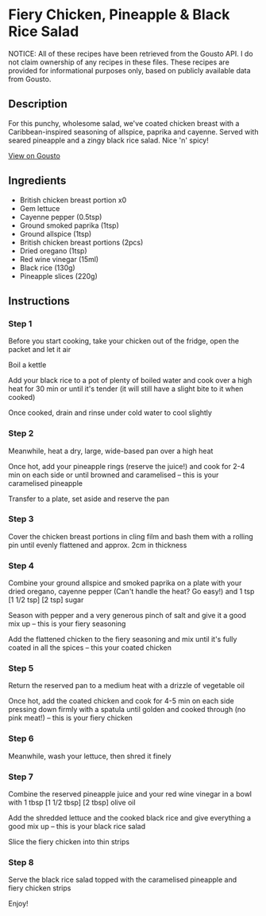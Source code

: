 # Fiery Chicken, Pineapple & Black Rice Salad

NOTICE: All of these recipes have been retrieved from the Gousto API. I do not claim ownership of any recipes in these files. These recipes are provided for informational purposes only, based on publicly available data from Gousto.

## Description

For this punchy, wholesome salad, we've coated chicken breast with a Caribbean-inspired seasoning of allspice, paprika and cayenne. Served with seared pineapple and a zingy black rice salad. Nice 'n' spicy!

[View on Gousto](https://www.gousto.co.uk/recipes/cookbook/fiery-chicken-pineapple-black-rice-salad)

## Ingredients

- British chicken breast portion x0
- Gem lettuce
- Cayenne pepper (0.5tsp)
- Ground smoked paprika (1tsp)
- Ground allspice (1tsp)
- British chicken breast portions (2pcs)
- Dried oregano (1tsp)
- Red wine vinegar (15ml)
- Black rice (130g)
- Pineapple slices (220g)

## Instructions


### Step 1

Before you start cooking, take your chicken out of the fridge, open the packet and let it air

Boil a kettle

Add your black rice to a pot of plenty of boiled water and cook over a high heat for 30 min or until it's tender (it will still have a slight bite to it when cooked)

Once cooked, drain and rinse under cold water to cool slightly


### Step 2

Meanwhile, heat a dry, large, wide-based pan over a high heat

Once hot, add your pineapple rings (reserve the juice!) and cook for 2-4 min on each side or until browned and caramelised – this is your caramelised pineapple

Transfer to a plate, set aside and reserve the pan


### Step 3

Cover the chicken breast portions in cling film and bash them with a rolling pin until evenly flattened and approx. 2cm in thickness


### Step 4

Combine your ground allspice and smoked paprika on a plate with your dried oregano, cayenne pepper (Can't handle the heat? Go easy!) and 1 tsp<span class="text-danger"> <span class="text-purple">[1 1/2 tsp] </span>[2 tsp] </span>sugar

Season with pepper and a very generous pinch of salt and give it a good mix up – this is your fiery seasoning

Add the flattened chicken to the fiery seasoning and mix until it's fully coated in all the spices – this your coated chicken


### Step 5

Return the reserved pan to a medium heat with a drizzle of vegetable oil

Once hot, add the coated chicken and cook for 4-5 min on each side pressing down firmly with a spatula until golden and cooked through (no pink meat!) – this is your fiery chicken


### Step 6

Meanwhile, wash your lettuce, then shred it finely


### Step 7

Combine the reserved pineapple juice and your red wine vinegar in a  bowl with 1 tbsp <span class="text-purple">[1 1/2 tbsp] </span><span class="text-danger">[2 tbsp]</span> olive oil

Add the shredded lettuce and the cooked black rice and give everything a good mix up – this is your black rice salad

Slice the fiery chicken into thin strips

### Step 8

Serve the black rice salad topped with the caramelised pineapple and fiery chicken strips

Enjoy!

